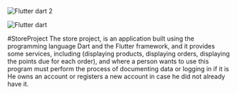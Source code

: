 ![Flutter   dart 2](https://user-images.githubusercontent.com/107370302/194703282-5297ec48-3000-41bf-bf3a-dc7d5832e20f.png)


![Flutter   dart](https://user-images.githubusercontent.com/107370302/194703293-7d4196a5-b567-4a42-9798-2de6f20be567.png)




#StoreProject
The store project, is an application built using the programming language Dart and the Flutter framework, and it provides some services, including (displaying products, displaying orders, displaying the points due for each order), and where a person wants to use this program must perform the process of documenting data or logging in if it is He owns an account or registers a new account in case he did not already have it.
